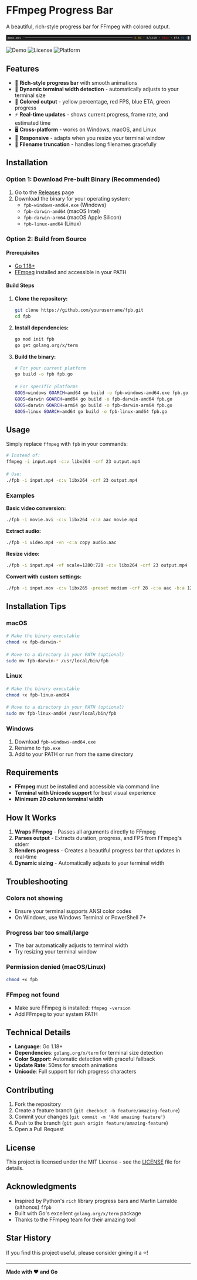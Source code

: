 # FFmpeg Progress Bar

A beautiful, rich-style progress bar for FFmpeg with colored output.

![Demo](screenshots/demo.gif)

![Demo](https://img.shields.io/badge/Go-1.18+-blue.svg)
![License](https://img.shields.io/badge/license-MIT-green.svg)
![Platform](https://img.shields.io/badge/platform-Windows%20%7C%20macOS%20%7C%20Linux-lightgrey.svg)

## Features

- 🎨 **Rich-style progress bar** with smooth animations
- 📏 **Dynamic terminal width detection** - automatically adjusts to your terminal size
- 🌈 **Colored output** - yellow percentage, red FPS, blue ETA, green progress
- ⚡ **Real-time updates** - shows current progress, frame rate, and estimated time
- 🖥️ **Cross-platform** - works on Windows, macOS, and Linux
- 📱 **Responsive** - adapts when you resize your terminal window
- 🎯 **Filename truncation** - handles long filenames gracefully

## Installation

### Option 1: Download Pre-built Binary (Recommended)

1. Go to the [Releases](../../releases) page
2. Download the binary for your operating system:
   - `fpb-windows-amd64.exe` (Windows)
   - `fpb-darwin-amd64` (macOS Intel)
   - `fpb-darwin-arm64` (macOS Apple Silicon)
   - `fpb-linux-amd64` (Linux)

### Option 2: Build from Source

#### Prerequisites

- [Go 1.18+](https://golang.org/dl/)
- [FFmpeg](https://ffmpeg.org/download.html) installed and accessible in your PATH

#### Build Steps

1. **Clone the repository:**
   ```bash
   git clone https://github.com/yourusername/fpb.git
   cd fpb
   ```

2. **Install dependencies:**
   ```bash
   go mod init fpb
   go get golang.org/x/term
   ```

3. **Build the binary:**
   ```bash
   # For your current platform
   go build -o fpb fpb.go
   
   # For specific platforms
   GOOS=windows GOARCH=amd64 go build -o fpb-windows-amd64.exe fpb.go
   GOOS=darwin GOARCH=amd64 go build -o fpb-darwin-amd64 fpb.go
   GOOS=darwin GOARCH=arm64 go build -o fpb-darwin-arm64 fpb.go
   GOOS=linux GOARCH=amd64 go build -o fpb-linux-amd64 fpb.go
   ```

## Usage

Simply replace `ffmpeg` with `fpb` in your commands:

```bash
# Instead of:
ffmpeg -i input.mp4 -c:v libx264 -crf 23 output.mp4

# Use:
./fpb -i input.mp4 -c:v libx264 -crf 23 output.mp4
```

### Examples

**Basic video conversion:**
```bash
./fpb -i movie.avi -c:v libx264 -c:a aac movie.mp4
```

**Extract audio:**
```bash
./fpb -i video.mp4 -vn -c:a copy audio.aac
```

**Resize video:**
```bash
./fpb -i input.mp4 -vf scale=1280:720 -c:v libx264 -crf 23 output.mp4
```

**Convert with custom settings:**
```bash
./fpb -i input.mov -c:v libx265 -preset medium -crf 28 -c:a aac -b:a 128k output.mp4
```

## Installation Tips

### macOS
```bash
# Make the binary executable
chmod +x fpb-darwin-*

# Move to a directory in your PATH (optional)
sudo mv fpb-darwin-* /usr/local/bin/fpb
```

### Linux
```bash
# Make the binary executable
chmod +x fpb-linux-amd64

# Move to a directory in your PATH (optional)
sudo mv fpb-linux-amd64 /usr/local/bin/fpb
```

### Windows
1. Download `fpb-windows-amd64.exe`
2. Rename to `fpb.exe`
3. Add to your PATH or run from the same directory

## Requirements

- **FFmpeg** must be installed and accessible via command line
- **Terminal with Unicode support** for best visual experience
- **Minimum 20 column terminal width**

## How It Works

1. **Wraps FFmpeg** - Passes all arguments directly to FFmpeg
2. **Parses output** - Extracts duration, progress, and FPS from FFmpeg's stderr
3. **Renders progress** - Creates a beautiful progress bar that updates in real-time
4. **Dynamic sizing** - Automatically adjusts to your terminal width

## Troubleshooting

### Colors not showing
- Ensure your terminal supports ANSI color codes
- On Windows, use Windows Terminal or PowerShell 7+

### Progress bar too small/large
- The bar automatically adjusts to terminal width
- Try resizing your terminal window

### Permission denied (macOS/Linux)
```bash
chmod +x fpb
```

### FFmpeg not found
- Make sure FFmpeg is installed: `ffmpeg -version`
- Add FFmpeg to your system PATH

## Technical Details

- **Language**: Go 1.18+
- **Dependencies**: `golang.org/x/term` for terminal size detection
- **Color Support**: Automatic detection with graceful fallback
- **Update Rate**: 50ms for smooth animations
- **Unicode**: Full support for rich progress characters

## Contributing

1. Fork the repository
2. Create a feature branch (`git checkout -b feature/amazing-feature`)
3. Commit your changes (`git commit -m 'Add amazing feature'`)
4. Push to the branch (`git push origin feature/amazing-feature`)
5. Open a Pull Request

## License

This project is licensed under the MIT License - see the [LICENSE](LICENSE) file for details.

## Acknowledgments

- Inspired by Python's `rich` library progress bars and Martin Larralde (althonos) `ffpb`
- Built with Go's excellent `golang.org/x/term` package
- Thanks to the FFmpeg team for their amazing tool

## Star History

If you find this project useful, please consider giving it a ⭐!

---

**Made with ❤️ and Go**

